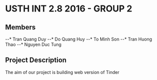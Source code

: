 # USTH INT 2.8 2016 - GROUP 2 
## Members
--* Tran Quang Duy
--* Do Quang Huy
--* To Minh Son
--* Tran Huong Thao
--* Nguyen Duc Tung

## Project Description
The aim of our project is building web version of Tinder
